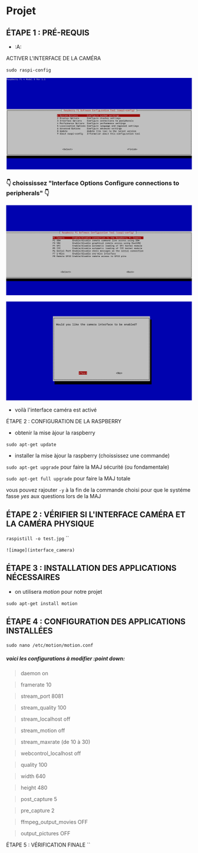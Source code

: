 # Projet
## ÉTAPE 1 : PRÉ-REQUIS
- :A:

ACTIVER L'INTERFACE DE LA CAMÉRA


`sudo raspi-config`


![image](activer_camera.png)


### :point_down: choississez "Interface Options    Configure connections to peripherals"  :point_down:


![image](interface_camera.png)


![image](yes_camera.png)


- voilà l'interface caméra est activé


ÉTAPE 2 : CONFIGURATION DE LA RASPBERRY


- obtenir la mise àjour la raspberry


`sudo apt-get update`


- installer la mise àjour la raspberry (choississez une commande)


`sudo apt-get upgrade` pour faire la MAJ sécurité (ou fondamentale)


`sudo apt-get full upgrade` pour faire la MAJ totale


vous pouvez rajouter `-y` à la fin de la commande choisi pour que le systéme fasse *yes* aux questions lors de la MAJ


## ÉTAPE 2 : VÉRIFIER SI L'INTERFACE CAMÉRA ET LA CAMÉRA PHYSIQUE


`raspistill -o test.jpg`
``

`![image](interface_camera)`
## ÉTAPE 3 : INSTALLATION  DES APPLICATIONS NÉCESSAIRES


- on utilisera *motion* pour notre projet


`sudo apt-get install motion`


## ÉTAPE 4 : CONFIGURATION DES APPLICATIONS INSTALLÉES


`sudo nano /etc/motion/motion.conf`


##### voici les configurations à modifier :point down:


> daemon   on


> framerate   10


> stream_port   8081


> stream_quality   100


> stream_localhost   off


> stream_motion   off


> stream_maxrate (de 10 à 30)


> webcontrol_localhost   off


> quality   100


> width   640


> height   480


> post_capture   5


> pre_capture   2


> ffmpeg_output_movies  OFF


> output_pictures   OFF

ÉTAPE 5 : VÉRIFICATION FINALE
``
